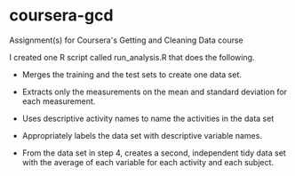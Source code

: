 # coursera-gcd
Assignment(s) for Coursera's Getting and Cleaning Data course

I created one R script called run_analysis.R that does the following.

 - Merges the training and the test sets to create one data set.
 
 - Extracts only the measurements on the mean and standard deviation for each measurement.
 
 - Uses descriptive activity names to name the activities in the data set
 
 - Appropriately labels the data set with descriptive variable names.
 
 - From the data set in step 4, creates a second, independent tidy data set with the average of each variable for each activity and each subject.
 
